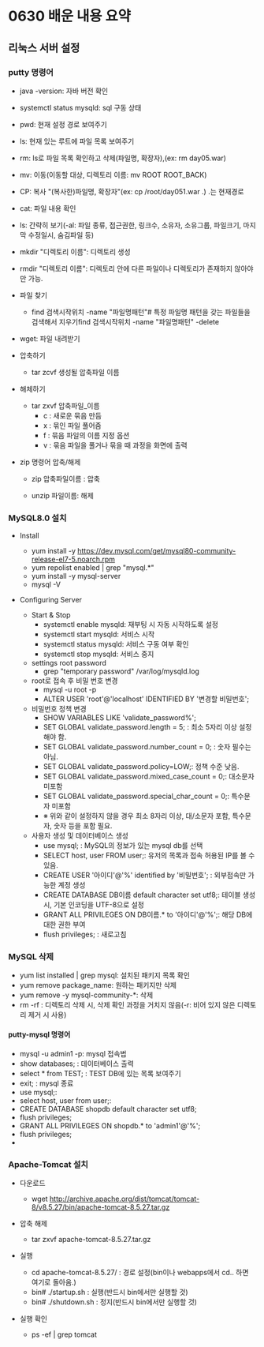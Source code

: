 # 0630 배운 내용 요약
## 리눅스 서버 설정

### putty 명령어

- java -version: 자바 버전 확인
- systemctl status mysqld: sql 구동 상태
- pwd: 현재 설정 경로 보여주기
- ls: 현재 있는 루트에 파일 목록 보여주기
- rm: ls로 파일 목록 확인하고 삭제(파일명, 확장자),(ex: rm day05.war)
- mv: 이동(이동할 대상, 디렉토리 이름: mv ROOT ROOT_BACK)
- CP: 복사 "(복사한)파일명, 확장자"(ex: cp /root/day051.war .) .는 현재경로
- cat: 파일 내용 확인
- ls: 간략히 보기(-al: 파일 종류, 접근권한, 링크수, 소유자, 소유그룹, 파일크기, 마지막 수정일시, 숨김파일 등)
- mkdir "디렉토리 이름":  디렉토리 생성
- rmdir "디렉토리 이름": 디렉토리 안에 다른 파일이나 디렉토리가 존재하지 않아야만 가능.
- 파일 찾기
  - find 검색시작위치 -name "파일명패턴"# 특정 파일명 패턴을 갖는 파일들을 검색해서 지우기find 검색시작위치 -name "파일명패턴" -delete
- wget: 파일 내려받기
- 압축하기
  - tar zcvf 생성될 압축파일 이름
- 해체하기
  - tar zxvf 압축파일_이름
    - c : 새로운 묶음 만듬
    - x : 묶인 파일 풀어줌
    - f : 묶음 파일의 이름 지정 옵션
    - v : 묶음 파일을 풀거나 묶을 때 과정을 화면에 출력

- zip 명령어 압축/해제

  - zip 압축파일이름 : 압축

  - unzip 파일이름: 해제



### MySQL8.0 설치

- Install
  - yum install -y https://dev.mysql.com/get/mysql80-community-release-el7-5.noarch.rpm
  - yum repolist enabled | grep "mysql.*"
  - yum install -y mysql-server
  - mysql -V

- Configuring Server
  - Start & Stop
    - systemctl enable mysqld: 재부팅 시 자동 시작하도록 설정
    - systemctl start mysqld: 서비스 시작
    - systemctl status mysqld: 서비스 구동 여부 확인
    - systemctl stop mysqld: 서비스 중지
  - settings root password
    - grep "temporary password" /var/log/mysqld.log
  - root로 접속 후 비밀 번호 변경
    - mysql -u root -p
    - ALTER USER 'root'@'localhost' IDENTIFIED BY '변경할 비밀번호';
  - 비밀번호 정책 변경
    - SHOW VARIABLES LIKE 'validate_password%';
    - SET GLOBAL validate_password.length = 5; : 최소 5자리 이상 설정해야 함.
    - SET GLOBAL validate_password.number_count = 0; : 숫자 필수는 아님.
    - SET GLOBAL validate_password.policy=LOW;: 정책 수준 낮음.
    - SET GLOBAL validate_password.mixed_case_count = 0;: 대소문자 미포함
    - SET GLOBAL validate_password.special_char_count = 0;: 특수문자 미포함
    - ※ 위와 같이 설정하지 않을 경우 최소 8자리 이상, 대/소문자 포함, 특수문자, 숫자 등을 포함 필요.
  - 사용자 생성 및 데이터베이스 생성
    - use mysql; : MySQL의 정보가 있는 mysql db를 선택
    - SELECT host, user FROM user;: 유저의 목록과 접속 허용된 IP를 볼 수 있음.
    - CREATE USER '아이디'@'%' identified by '비밀번호'; : 외부접속만 가능한 계정 생성
    - CREATE DATABASE DB이름 default character set utf8;: 테이블 생성 시, 기본 인코딩을 UTF-8으로 설정
    - GRANT ALL PRIVILEGES ON DB이름.* to '아이디'@'%';: 해당 DB에 대한 권한 부여
    - flush privileges; : 새로고침



### MySQL 삭제

- yum list installed | grep mysql: 설치된 패키지 목록 확인
- yum remove package_name: 원하는 패키지만 삭제
- yum remove -y mysql-community-*: 삭제
- rm -rf : 디렉토리 삭제 시, 삭제 확인 과정을 거치지 않음(-r: 비어 있지 않은 디렉토리 제거 시 사용)



#### putty-mysql 명령어

- mysql -u admin1 -p: mysql 접속법
- show databases; : 데이터베이스 출력
- select * from TEST; : TEST DB에 있는 목록 보여주기
- exit; : mysql 종료
- use mysql;:
- select host, user from user;:
- CREATE DATABASE shopdb default character set utf8;
- flush privileges;
- GRANT ALL PRIVILEGES ON shopdb.* to 'admin1'@'%';
- flush privileges;
- 



### Apache-Tomcat 설치

- 다운로드
  - wget http://archive.apache.org/dist/tomcat/tomcat-8/v8.5.27/bin/apache-tomcat-8.5.27.tar.gz
- 압축 해제
  - tar zxvf apache-tomcat-8.5.27.tar.gz
- 실행
  - cd apache-tomcat-8.5.27/ : 경로 설정(bin이나 webapps에서 cd.. 하면 여기로 돌아옴.)
  - bin# ./startup.sh : 실행(반드시 bin에서만 실행할 것)
  - bin# ./shutdown.sh : 정지(반드시 bin에서만 실행할 것)

- 실행 확인
  - ps -ef | grep tomcat